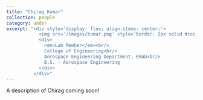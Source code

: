 ```yaml
---
title: "Chirag Kumar"
collection: people
category: under
excerpt: "<div style='display: flex; align-items: center;'>
            <img src='/images/kumar.png' style='border: 2px solid #ccc; border-radius: 10px; width: 150px; margin-right: 1rem;'>
            <div>
              <em>Lab Member</em><br/>
              College of Engineering<br/>
              Aerospace Engineering Department, ERAU<br/>
              B.S. - Aerospace Engineering
            </div>
          </div>"
---
```


A description of Chirag coming soon!